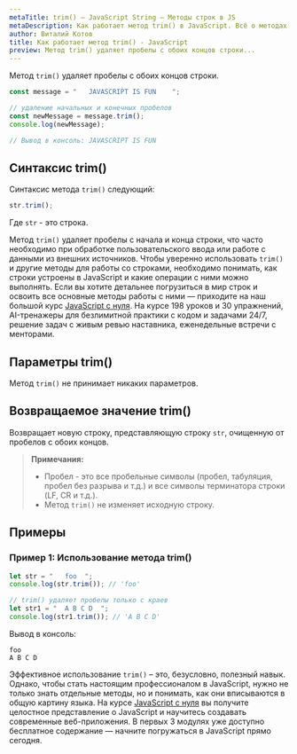 ```yaml
---
metaTitle: trim() – JavaScript String – Методы строк в JS
metaDescription: Как работает метод trim() в JavaScript. Всё о методах работы со строками в JavaScript | База знаний PurpleSchool
author: Виталий Котов
title: Как работает метод trim() - JavaScript
preview: Метод trim() удаляет пробелы с обоих концов строки...
---
```


Метод `trim()` удаляет пробелы с обоих концов строки.

```javascript
const message = "   JAVASCRIPT IS FUN    ";

// удаление начальных и конечных пробелов
const newMessage = message.trim();
console.log(newMessage);

// Вывод в консоль: JAVASCRIPT IS FUN
```

## Синтаксис trim()

Синтаксис метода `trim()` следующий:

```javascript
str.trim();
```

Где `str` - это строка.

Метод `trim()` удаляет пробелы с начала и конца строки, что часто необходимо при обработке пользовательского ввода или работе с данными из внешних источников. Чтобы уверенно использовать `trim()` и другие методы для работы со строками, необходимо понимать, как строки устроены в JavaScript и какие операции с ними можно выполнять. Если вы хотите детальнее погрузиться в мир строк и освоить все основные методы работы с ними — приходите на наш большой курс [JavaScript с нуля](https://purpleschool.ru/course/javascript-basics?utm_source=knowledgebase&utm_medium=text&utm_campaign=kak-rabotaet-metod-trim-v-javascript). На курсе 198 уроков и 30 упражнений, AI-тренажеры для безлимитной практики с кодом и задачами 24/7, решение задач с живым ревью наставника, еженедельные встречи с менторами.

## Параметры trim()

Метод `trim()` не принимает никаких параметров.

## Возвращаемое значение trim()

Возвращает новую строку, представляющую строку `str`, очищенную от пробелов с обоих концов.

> **Примечания:**
>
> - Пробел - это все пробельные символы (пробел, табуляция, пробел без разрыва и т.д.) и все символы терминатора строки (LF, CR и т.д.).
> - Метод `trim()` не изменяет исходную строку.

## Примеры

### Пример 1: Использование метода trim()

```javascript
let str = "   foo  ";
console.log(str.trim()); // 'foo'

// trim() удаляет пробелы только с краев
let str1 = "  A B C D  ";
console.log(str1.trim()); // 'A B C D'
```

Вывод в консоль:

```
foo
A B C D
```

Эффективное использование `trim()` – это, безусловно, полезный навык. Однако, чтобы стать настоящим профессионалом в JavaScript, нужно не только знать отдельные методы, но и понимать, как они вписываются в общую картину языка. На курсе [JavaScript с нуля](https://purpleschool.ru/course/javascript-basics?utm_source=knowledgebase&utm_medium=text&utm_campaign=kak-rabotaet-metod-trim-v-javascript) вы получите целостное представление о JavaScript и научитесь создавать современные веб-приложения. В первых 3 модулях уже доступно бесплатное содержание — начните погружаться в JavaScript прямо сегодня.
